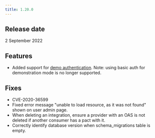 ```yaml
---
title: 1.20.0
---
```


## Release date

2 September 2022

## Features

* Added support for [demo authentication](/docs/on-premises-2x/authentication/demo). Note: using basic auth for demonstration mode is no longer supported.

## Fixes

* CVE-2020-36599
* Fixed error message "unable to load resource, as it was not found" shown on user admin page.
* When deleting an integration, ensure a provider with an OAS is not deleted if another consumer has a pact with it.
* Correctly identify database version when schema_migrations table is empty.
